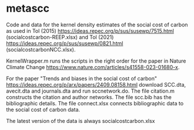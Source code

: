 # metascc

Code and data for the kernel density estimates of the social cost of carbon as used in Tol (2015)
https://ideas.repec.org/p/sus/susewp/7515.html (socialcostcarbon-REEP.xlsx) and Tol (2021) https://ideas.repec.org/p/sus/susewp/0821.html (socialcostcarbonNCC.xlsx).

KernelWrapper.m runs the scripts in the right order for the paper in Nature Climate Change https://www.nature.com/articles/s41558-023-01680-x.

For the paper "Trends and biases in the social cost of carbon" https://ideas.repec.org/p/arx/papers/2409.08158.html download SCC.dta, avecit.dta and journals.dta and run sccnetwork.do. The file citation.m constructs the citation and author networks. The file scc.bib has the bibliographic details. The file connect.xlsx connects bibliographic data to the social cost of carbon data.

The latest version of the data is always socialcostcarbon.xlsx
